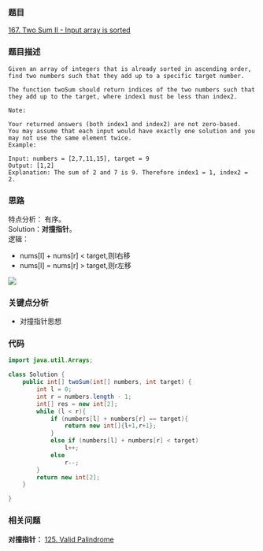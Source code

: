 ### 题目
[167. Two Sum II - Input array is sorted](https://leetcode.com/problems/two-sum-ii-input-array-is-sorted/)

### 题目描述
```
Given an array of integers that is already sorted in ascending order, find two numbers such that they add up to a specific target number.

The function twoSum should return indices of the two numbers such that they add up to the target, where index1 must be less than index2.

Note:

Your returned answers (both index1 and index2) are not zero-based.
You may assume that each input would have exactly one solution and you may not use the same element twice.
Example:

Input: numbers = [2,7,11,15], target = 9
Output: [1,2]
Explanation: The sum of 2 and 7 is 9. Therefore index1 = 1, index2 = 2.
```

### 思路
特点分析： 有序。  
Solution：**对撞指针**。  
逻辑：

* nums[l] + nums[r] < target,则l右移
* nums[l] = nums[r] > target,则r左移

![](https://blog-1257126549.cos.ap-guangzhou.myqcloud.com/blog/59rnm.gif)

### 关键点分析
* 对撞指针思想

### 代码
```java
import java.util.Arrays;

class Solution {
    public int[] twoSum(int[] numbers, int target) {
        int l = 0;
        int r = numbers.length - 1;
        int[] res = new int[2];
        while (l < r){
            if (numbers[l] + numbers[r] == target){
                return new int[]{l+1,r+1};
            }
            else if (numbers[l] + numbers[r] < target)
                l++;
            else
                r--;
        }
        return new int[2];
    }

}
```

### 相关问题
**对撞指针：** [125. Valid Palindrome](https://github.com/zhangbotong/LeetCode/blob/master/problems/125.%20Valid%20Palindrome%20.md)